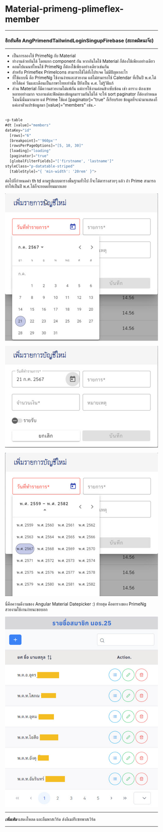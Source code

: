 # Material-primeng-plimeflex-member

---
### อีกอันคือ AngPrimendTailwindLoginSingupFirebase (สะกดผิดนะจ๊ะ)

---

* เป็นการลองใช้ PrimeNg กับ Material
* ทำงานด้วยกันได้ โดยแยก component กัน หากอันใดใช้ Material ก็ต้องใช้เพียงอย่างเดียว
* คอมโปแนนท์ใหนใช้ PrimeNg ก็ต้องใช้เพียงอย่างเดียวเช่นกัน
* สำหรับ Primeflex PrimeIcons สามารถใช้ได้ทั้งโปรเจค ไม่มีปัญหาอะไร
* ที่ใช้แบบนี้ คือ PrimeNg ใช้งานง่ายและสวยงาม แต่ไม่สามารถใช้ Calendar ที่เป็นปี พ.ศ.ได้ ทำได้แค่ วันและเดือนเป็นภาษาไทยเท่านั้น ปียังเป็น ค.ศ. ไม่รู้วิธีแก้
* ส่วน Material ก็มีความสวยงามไม่แพ้กัน แต่การใช้งานค่อนข้างซับซ้อน เช่า ตาราง ต้องเซทหลายอย่างมาก จะเอาแต่ละฟิลด์ของข้อมูลมารวมกันไม่ได้
จะให้ sort paginator ก็ต้องกำหนดโน่นนี่นั่นมากมาย แต่ Prime ใช้แค่ [paginator]="true" ก็เรียบร้อย ข้อมูลที่จะนำมาแสดงก็แค่เอาตัวแปรข้อมูลมา [value]="members"
เช่น.-
```typescript

<p-table
#dt [value]="members"
dataKey="id"
  [rows]="6"
  [breakpoint]="'960px'"
  [rowsPerPageOptions]="[5, 10, 30]"
  [loading]="loading"
  [paginator]="true"
  [globalFilterFields]="['firstname', 'lastname']"
styleClass="p-datatable-striped"
  [tableStyle]="{ 'min-width': '20rem' }">

```

ต่อไปก็กำหนดค่า th td ตามรูปแบบตารางพื้นฐานทั่วไป ก็จะได้ตารางสวยๆ แล้ว ถ้า Prime สามารถทำให้เป็นปี พ.ศ.ได้ก็จะยอดเยี่ยมมากเลย

![Date, ThaiDate picture](public/images/thaidatte-dialog-2.jpg)

![Date, ThaiDate picture](public/images/thaidate-dialog-1.jpg)

![Date, ThaiDate picture](public/images/thaidate-3.jpg)

นี่คือความดีงามของ Angular Material Datepicker :)
ท้ายสุด คือตารางของ PrimeNg สวยงามใช้งานง่ายนะขอบอก

![Table, PrimeNg Table](public/images/prime-table.jpg)

---

**_เพิ่มเติม_** แสดงโหลด และลืมพาสเวิร์ด ส่งอีเมล์รีเซทพาสเวิร์ด

---
